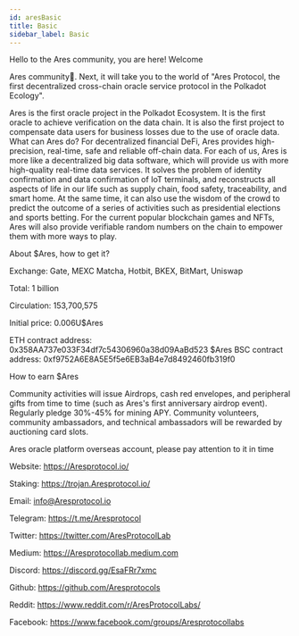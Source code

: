 ```yaml
---
id: aresBasic
title: Basic
sidebar_label: Basic
---
```



Hello to the Ares community, you are here! Welcome

Ares community👏. Next, it will take you to the world of "Ares Protocol, the first decentralized cross-chain oracle service protocol in the Polkadot Ecology".

Ares is the first oracle project in the Polkadot Ecosystem. It is the first oracle to achieve verification on the data chain. It is also the first project to compensate data users for business losses due to the use of oracle data. What can Ares do? For decentralized financial DeFi, Ares provides high-precision, real-time, safe and reliable off-chain data. For each of us, Ares is more like a decentralized big data software, which will provide us with more high-quality real-time data services. It solves the problem of identity confirmation and data confirmation of IoT terminals, and reconstructs all aspects of life in our life such as supply chain, food safety, traceability, and smart home. At the same time, it can also use the wisdom of the crowd to predict the outcome of a series of activities such as presidential elections and sports betting. For the current popular blockchain games and NFTs, Ares will also provide verifiable random numbers on the chain to empower them with more ways to play.


About $Ares, how to get it? 

Exchange: Gate, MEXC Matcha, Hotbit, BKEX, BitMart, Uniswap 

Total: 1 billion 

Circulation: 153,700,575 

Initial price: 0.006U$Ares 

ETH contract address: 0x358AA737e033F34df7c54306960a38d09AaBd523
$Ares BSC contract address: 0xf9752A6E8A5E5f5e6EB3aB4e7d8492460fb319f0


How to earn $Ares

Community activities will issue Airdrops, cash red envelopes, and peripheral gifts from time to time (such as Ares's first anniversary airdrop event). Regularly pledge 30%-45% for mining APY. Community volunteers, community ambassadors, and technical ambassadors will be rewarded by auctioning card slots.


Ares oracle platform overseas account, please pay attention to it in time

Website: https://Aresprotocol.io/

Staking: https://trojan.Aresprotocol.io/

Email: info@Aresprotocol.io

Telegram: https://t.me/Aresprotocol

Twitter: https://twitter.com/AresProtocolLab

Medium: https://Aresprotocollab.medium.com

Discord: https://discord.gg/EsaFRr7xmc

Github: https://github.com/Aresprotocols

Reddit: https://www.reddit.com/r/AresProtocolLabs/

Facebook: https://www.facebook.com/groups/Aresprotocollabs
